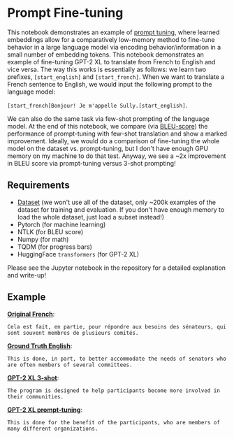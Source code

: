# Prompt Fine-tuning
This notebook demonstrates an example of [prompt tuning](https://arxiv.org/pdf/2104.08691), where learned embeddings allow for a comparatively low-memory method to fine-tune behavior in a large language model via encoding behavior/information in a small number of embedding tokens. This notebook demonstrates an example of fine-tuning GPT-2 XL to translate from French to English and vice versa. The way this works is essentially as follows: we learn two prefixes, `[start_english]` and `[start_french]`. When we want to translate a French sentence to English, we would input the following prompt to the language model:

`[start_french]Bonjour! Je m'appelle Sully.[start_english]`.

We can also do the same task via few-shot prompting of the language model. At the end of this notebook, we compare (via [BLEU-score](https://en.wikipedia.org/wiki/BLEU)) the performance of prompt-tuning with few-shot translation and show a marked improvement. Ideally, we would do a comparison of fine-tuning the whole model on the dataset vs. prompt-tuning, but I don't have enough GPU memory on my machine to do that test. Anyway, we see a ~2x improvement in BLEU score via prompt-tuning versus 3-shot prompting!

## Requirements
- [Dataset](https://www.kaggle.com/datasets/dhruvildave/en-fr-translation-dataset) (we won't use all of the dataset, only ~200k examples of the dataset for training and evaluation. If you don't have enough memory to load the whole dataset, just load a subset instead!)
- Pytorch (for machine learning)
- NTLK (for BLEU score)
- Numpy (for math)
- TQDM (for progress bars)
- HuggingFace `transformers` (for GPT-2 XL)

Please see the Jupyter notebook in the repository for a detailed explanation and write-up!

## Example
<ins><b>Original French</b></ins>:

`Cela est fait, en partie, pour répondre aux besoins des sénateurs, qui sont souvent membres de plusieurs comités.`

<ins><b>Ground Truth English</b></ins>:

`This is done, in part, to better accommodate the needs of senators who are often members of several committees.`

<ins><b>GPT-2 XL 3-shot</b></ins>:

`The program is designed to help participants become more involved in their communities.`

<ins><b>GPT-2 XL prompt-tuning</b></ins>:

`This is done for the benefit of the participants, who are members of many different organizations.`
